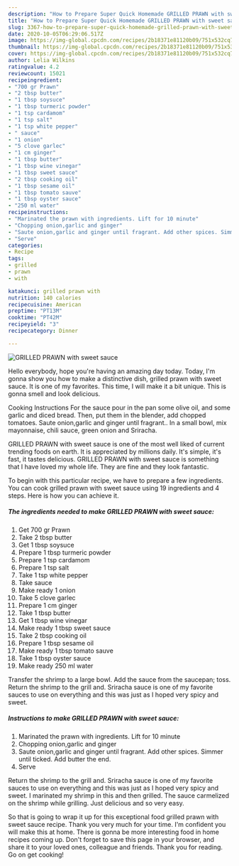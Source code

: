 ```yaml
---
description: "How to Prepare Super Quick Homemade GRILLED PRAWN with sweet sauce"
title: "How to Prepare Super Quick Homemade GRILLED PRAWN with sweet sauce"
slug: 3367-how-to-prepare-super-quick-homemade-grilled-prawn-with-sweet-sauce
date: 2020-10-05T06:29:06.517Z
image: https://img-global.cpcdn.com/recipes/2b18371e81120b09/751x532cq70/grilled-prawn-with-sweet-sauce-recipe-main-photo.jpg
thumbnail: https://img-global.cpcdn.com/recipes/2b18371e81120b09/751x532cq70/grilled-prawn-with-sweet-sauce-recipe-main-photo.jpg
cover: https://img-global.cpcdn.com/recipes/2b18371e81120b09/751x532cq70/grilled-prawn-with-sweet-sauce-recipe-main-photo.jpg
author: Lelia Wilkins
ratingvalue: 4.2
reviewcount: 15021
recipeingredient:
- "700 gr Prawn"
- "2 tbsp butter"
- "1 tbsp soysuce"
- "1 tbsp turmeric powder"
- "1 tsp cardamom"
- "1 tsp salt"
- "1 tsp white pepper"
- " sauce"
- "1 onion"
- "5 clove garlec"
- "1 cm ginger"
- "1 tbsp butter"
- "1 tbsp wine vinegar"
- "1 tbsp sweet sauce"
- "2 tbsp cooking oil"
- "1 tbsp sesame oil"
- "1 tbsp tomato sauve"
- "1 tbsp oyster sauce"
- "250 ml water"
recipeinstructions:
- "Marinated the prawn with ingredients. Lift for 10 minute"
- "Chopping onion,garlic and ginger"
- "Saute onion,garlic and ginger until fragrant. Add other spices. Simmer until ticked. Add butter the end."
- "Serve"
categories:
- Recipe
tags:
- grilled
- prawn
- with

katakunci: grilled prawn with 
nutrition: 140 calories
recipecuisine: American
preptime: "PT13M"
cooktime: "PT42M"
recipeyield: "3"
recipecategory: Dinner

---
```



![GRILLED PRAWN with sweet sauce](https://img-global.cpcdn.com/recipes/2b18371e81120b09/751x532cq70/grilled-prawn-with-sweet-sauce-recipe-main-photo.jpg)

Hello everybody, hope you're having an amazing day today. Today, I'm gonna show you how to make a distinctive dish, grilled prawn with sweet sauce. It is one of my favorites. This time, I will make it a bit unique. This is gonna smell and look delicious.

Cooking Instructions For the sauce pour in the pan some olive oil, and some garlic and diced bread. Then, put them in the blender, add chopped tomatoes. Saute onion,garlic and ginger until fragrant.. In a small bowl, mix mayonnaise, chili sauce, green onion and Sriracha.

GRILLED PRAWN with sweet sauce is one of the most well liked of current trending foods on earth. It is appreciated by millions daily. It's simple, it's fast, it tastes delicious. GRILLED PRAWN with sweet sauce is something that I have loved my whole life. They are fine and they look fantastic.


To begin with this particular recipe, we have to prepare a few ingredients. You can cook grilled prawn with sweet sauce using 19 ingredients and 4 steps. Here is how you can achieve it.

<!--inarticleads1-->

##### The ingredients needed to make GRILLED PRAWN with sweet sauce:

1. Get 700 gr Prawn
1. Take 2 tbsp butter
1. Get 1 tbsp soysuce
1. Prepare 1 tbsp turmeric powder
1. Prepare 1 tsp cardamom
1. Prepare 1 tsp salt
1. Take 1 tsp white pepper
1. Take  sauce
1. Make ready 1 onion
1. Take 5 clove garlec
1. Prepare 1 cm ginger
1. Take 1 tbsp butter
1. Get 1 tbsp wine vinegar
1. Make ready 1 tbsp sweet sauce
1. Take 2 tbsp cooking oil
1. Prepare 1 tbsp sesame oil
1. Make ready 1 tbsp tomato sauve
1. Take 1 tbsp oyster sauce
1. Make ready 250 ml water


Transfer the shrimp to a large bowl. Add the sauce from the saucepan; toss. Return the shrimp to the grill and. Sriracha sauce is one of my favorite sauces to use on everything and this was just as I hoped very spicy and sweet. 

<!--inarticleads2-->

##### Instructions to make GRILLED PRAWN with sweet sauce:

1. Marinated the prawn with ingredients. Lift for 10 minute
1. Chopping onion,garlic and ginger
1. Saute onion,garlic and ginger until fragrant. Add other spices. Simmer until ticked. Add butter the end.
1. Serve


Return the shrimp to the grill and. Sriracha sauce is one of my favorite sauces to use on everything and this was just as I hoped very spicy and sweet. I marinated my shrimp in this and then grilled. The sauce carmelized on the shrimp while grilling. Just delicious and so very easy. 

So that is going to wrap it up for this exceptional food grilled prawn with sweet sauce recipe. Thank you very much for your time. I'm confident you will make this at home. There is gonna be more interesting food in home recipes coming up. Don't forget to save this page in your browser, and share it to your loved ones, colleague and friends. Thank you for reading. Go on get cooking!
